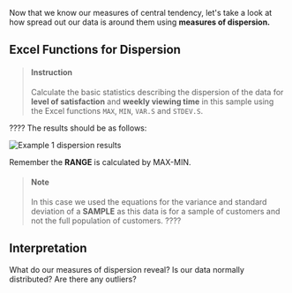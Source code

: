 

Now that we know our measures of central tendency, let's take a look at how spread out our data is around them using **measures of dispersion.** 

## Excel Functions for Dispersion

> #### Instruction
> Calculate the basic statistics describing the dispersion of the data for **level of satisfaction** and **weekly viewing time** in this sample using the Excel functions `MAX`, `MIN`, `VAR.S` and `STDEV.S`. 

<div></div>

????
The results should be as follows: 

![Example 1 dispersion results](https://i.imgur.com/YJEEb1v.png%22%7D%5D)

Remember the **RANGE** is calculated by MAX-MIN.

> #### Note
> In this case we used the equations for the variance and standard deviation of a **SAMPLE** as this data is for a sample of customers and not the full population of customers.
????

## Interpretation

What do our measures of dispersion reveal? Is our data normally distributed? Are there any outliers? 
